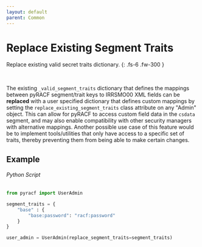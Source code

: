 ```yaml
---
layout: default
parent: Common
---
```


# Replace Existing Segment Traits

Replace existing valid secret traits dictionary.
{: .fs-6 .fw-300 }

&nbsp;

The existing `_valid_segment_traits` dictionary that defines the mappings between pyRACF segment/trait keys to IRRSMO00 XML fields can be **replaced** with a user specified dictionary that defines custom mappings by setting the `replace_existing_segment_traits` class attribute on any "Admin" object. This can allow for pyRACF to access custom field data in the `csdata` segment, and may also enable compatibility with other security managers with alternative mappings. Another possible use case of this feature would be to implement tools/utilities that only have access to a specific set of traits, thereby preventing them from being able to make certain changes.

## Example

###### Python Script
```python
from pyracf import UserAdmin

segment_traits = {
    "base" : {
        "base:password": "racf:password"
    }
}

user_admin = UserAdmin(replace_segment_traits=segment_traits)
```
